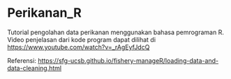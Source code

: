 # Perikanan_R

Tutorial pengolahan data perikanan menggunakan bahasa pemrograman R.
Video penjelasan dari kode program dapat dilihat di https://www.youtube.com/watch?v=_rAgEyfJdcQ


Referensi:
https://sfg-ucsb.github.io/fishery-manageR/loading-data-and-data-cleaning.html
